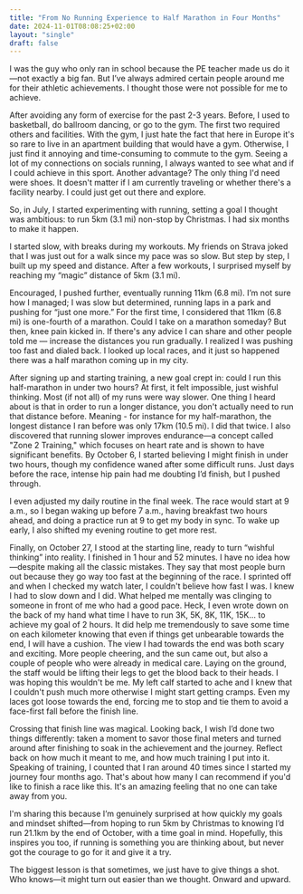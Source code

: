 ```yaml
---
title: "From No Running Experience to Half Marathon in Four Months"
date: 2024-11-01T08:08:25+02:00
layout: "single"
draft: false
---
```


I was the guy who only ran in school because the PE teacher made us do it—not exactly a big fan. But I’ve always admired certain people around me for their athletic achievements. I thought those were not possible for me to achieve.

After avoiding any form of exercise for the past 2-3 years. Before, I used to basketball, do ballroom dancing, or go to the gym. The first two required others and facilities. With the gym, I just hate the fact that here in Europe it's so rare to live in an apartment building that would have a gym. Otherwise, I just find it annoying and time-consuming to commute to the gym. Seeing a lot of my connections on socials running, I always wanted to see what and if I could achieve in this sport. Another advantage? The only thing I'd need were shoes. It doesn't matter if I am currently traveling or whether there's a facility nearby. I could just get out there and explore.

So, in July, I started experimenting with running, setting a goal I thought was ambitious: to run 5km (3.1 mi) non-stop by Christmas. I had six months to make it happen.

I started slow, with breaks during my workouts. My friends on Strava joked that I was just out for a walk since my pace was so slow. But step by step, I built up my speed and distance. After a few workouts, I surprised myself by reaching my “magic” distance of 5km (3.1 mi).

Encouraged, I pushed further, eventually running 11km (6.8 mi). I’m not sure how I managed; I was slow but determined, running laps in a park and pushing for “just one more.” For the first time, I considered that 11km (6.8 mi) is one-fourth of a marathon. Could I take on a marathon someday? But then, knee pain kicked in. If there's any advice I can share and other people told me — increase the distances you run gradually. I realized I was pushing too fast and dialed back. I looked up local races, and it just so happened there was a half marathon coming up in my city.

After signing up and starting training, a new goal crept in: could I run this half-marathon in under two hours? At first, it felt impossible, just wishful thinking. Most (if not all) of my runs were way slower. One thing I heard about is that in order to run a longer distance, you don't actually need to run that distance before. Meaning - for instance for my half-marathon, the longest distance I ran before was only 17km (10.5 mi). I did that twice. I also discovered that running slower improves endurance—a concept called "Zone 2 Training," which focuses on heart rate and is shown to have significant benefits. By October 6, I started believing I might finish in under two hours, though my confidence waned after some difficult runs. Just days before the race, intense hip pain had me doubting I’d finish, but I pushed through.

I even adjusted my daily routine in the final week. The race would start at 9 a.m., so I began waking up before 7 a.m., having breakfast two hours ahead, and doing a practice run at 9 to get my body in sync. To wake up early, I also shifted my evening routine to get more rest.

Finally, on October 27, I stood at the starting line, ready to turn “wishful thinking” into reality. I finished in 1 hour and 52 minutes. I have no idea how—despite making all the classic mistakes. They say that most people burn out because they go way too fast at the beginning of the race. I sprinted off and when I checked my watch later, I couldn't believe how fast I was. I knew I had to slow down and I did. What helped me mentally was clinging to someone in front of me who had a good pace. Heck, I even wrote down on the back of my hand what time I have to run 3K, 5K, 8K, 11K, 15K... to achieve my goal of 2 hours. It did help me tremendously to save some time on each kilometer knowing that even if things get unbearable towards the end, I will have a cushion. The view I had towards the end was both scary and exciting. More people cheering, and the sun came out, but also a couple of people who were already in medical care. Laying on the ground, the staff would be lifting their legs to get the blood back to their heads. I was hoping this wouldn't be me. My left calf started to ache and I knew that I couldn't push much more otherwise I might start getting cramps. Even my laces got loose towards the end, forcing me to stop and tie them to avoid a face-first fall before the finish line.

Crossing that finish line was magical. Looking back, I wish I’d done two things differently: taken a moment to savor those final meters and turned around after finishing to soak in the achievement and the journey. Reflect back on how much it meant to me, and how much training I put into it. Speaking of training, I counted that I ran around 40 times since I started my journey four months ago. That's about how many I can recommend if you'd like to finish a race like this. It's an amazing feeling that no one can take away from you.

I'm sharing this because I’m genuinely surprised at how quickly my goals and mindset shifted—from hoping to run 5km by Christmas to knowing I’d run 21.1km by the end of October, with a time goal in mind. Hopefully, this inspires you too, if running is something you are thinking about, but never got the courage to go for it and give it a try.

The biggest lesson is that sometimes, we just have to give things a shot. Who knows—it might turn out easier than we thought. Onward and upward.
